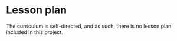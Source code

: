 # Lesson plan
  
The curriculum is self-directed, and as such, there is no lesson plan included in this project.